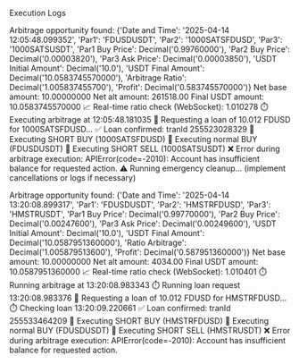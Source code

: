 Execution Logs

Arbitrage opportunity found: {'Date and Time': '2025-04-14 12:05:48.099352', 'Par1': 'FDUSDUSDT', 'Par2': '1000SATSFDUSD', 'Par3': '1000SATSUSDT', 'Par1 Buy Price': Decimal('0.99760000'), 'Par2 Buy Price': Decimal('0.00003820'), 'Par3 Ask Price': Decimal('0.00003850'), 'USDT Initial Amount': Decimal('10.0'), 'USDT Final Amount': Decimal('10.0583745570000'), 'Arbitrage Ratio': Decimal('1.005837455700'), 'Profit': Decimal('0.583745570000')}
Net base amount: 10.00000000
Net alt amount: 261518.00
Final USDT amount: 10.0583745570000
📈 Real-time ratio check (WebSocket): 1.010278
⏱️ Executing arbitrage at 12:05:48.181035
💸 Requesting a loan of 10.012 FDUSD for 1000SATSFDUSD...
✅ Loan confirmed: tranId 255523028329
🔹 Executing SHORT BUY (1000SATSFDUSD)
🔹 Executing normal BUY (FDUSDUSDT)
🔹 Executing SHORT SELL (1000SATSUSDT)
❌ Error during arbitrage execution: APIError(code=-2010): Account has insufficient balance for requested action.
⚠️ Running emergency cleanup... (implement cancellations or logs if necessary)

Arbitrage opportunity found: {'Date and Time': '2025-04-14 13:20:08.899317', 'Par1': 'FDUSDUSDT', 'Par2': 'HMSTRFDUSD', 'Par3': 'HMSTRUSDT', 'Par1 Buy Price': Decimal('0.99770000'), 'Par2 Buy Price': Decimal('0.00247600'), 'Par3 Ask Price': Decimal('0.00249600'), 'USDT Initial Amount': Decimal('10.0'), 'USDT Final Amount': Decimal('10.0587951360000'), 'Ratio Arbitrage': Decimal('1.005879513600'), 'Profit': Decimal('0.587951360000')}
Net base amount: 10.00000000
Net alt amount: 4034.00
Final USDT amount: 10.0587951360000
📈 Real-time ratio check (WebSocket): 1.010401
⏱️ Running arbitrage at 13:20:08.983343
⏱️ Running loan request 13:20:08.983376
💸 Requesting a loan of 10.012 FDUSD for HMSTRFDUSD...
⏱️ Checking loan 13:20:09.220661
✅ Loan confirmed: tranId 255533464209
🔹 Executing SHORT BUY (HMSTRFDUSD)
🔹 Executing normal BUY (FDUSDUSDT)
🔹 Executing SHORT SELL (HMSTRUSDT)
❌ Error during arbitrage execution: APIError(code=-2010): Account has insufficient balance for requested action.

